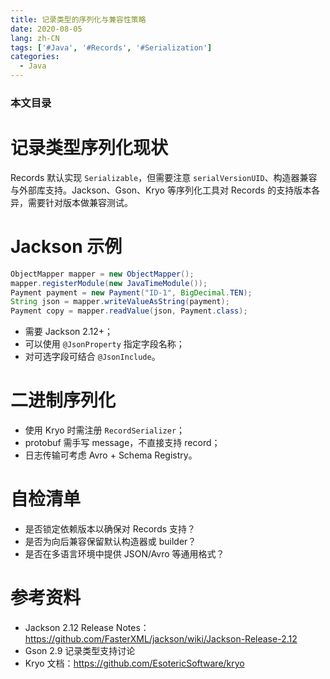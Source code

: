 ```yaml
---
title: 记录类型的序列化与兼容性策略
date: 2020-08-05
lang: zh-CN
tags: ['#Java', '#Records', '#Serialization']
categories:
  - Java
---
```


### 本文目录
<!-- toc -->

# 记录类型序列化现状
Records 默认实现 `Serializable`，但需要注意 `serialVersionUID`、构造器兼容与外部库支持。Jackson、Gson、Kryo 等序列化工具对 Records 的支持版本各异，需要针对版本做兼容测试。

# Jackson 示例
```java
ObjectMapper mapper = new ObjectMapper();
mapper.registerModule(new JavaTimeModule());
Payment payment = new Payment("ID-1", BigDecimal.TEN);
String json = mapper.writeValueAsString(payment);
Payment copy = mapper.readValue(json, Payment.class);
```
- 需要 Jackson 2.12+；
- 可以使用 `@JsonProperty` 指定字段名称；
- 对可选字段可结合 `@JsonInclude`。

# 二进制序列化
- 使用 Kryo 时需注册 `RecordSerializer`；
- protobuf 需手写 message，不直接支持 record；
- 日志传输可考虑 Avro + Schema Registry。

# 自检清单
- 是否锁定依赖版本以确保对 Records 支持？
- 是否为向后兼容保留默认构造器或 builder？
- 是否在多语言环境中提供 JSON/Avro 等通用格式？

# 参考资料
- Jackson 2.12 Release Notes：https://github.com/FasterXML/jackson/wiki/Jackson-Release-2.12
- Gson 2.9 记录类型支持讨论
- Kryo 文档：https://github.com/EsotericSoftware/kryo
